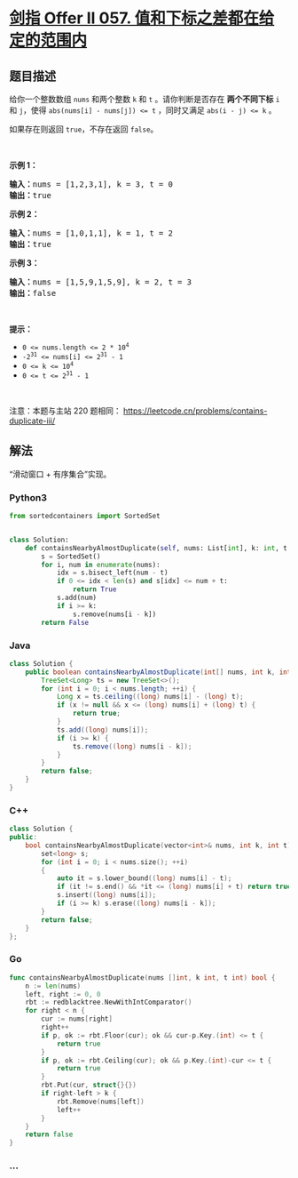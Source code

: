 # [剑指 Offer II 057. 值和下标之差都在给定的范围内](https://leetcode.cn/problems/7WqeDu)

## 题目描述

<!-- 这里写题目描述 -->

<p>给你一个整数数组 <code>nums</code> 和两个整数&nbsp;<code>k</code> 和 <code>t</code> 。请你判断是否存在 <b>两个不同下标</b> <code>i</code> 和 <code>j</code>，使得&nbsp;<code>abs(nums[i] - nums[j]) &lt;= t</code> ，同时又满足 <code>abs(i - j) &lt;= k</code><em> </em>。</p>

<p>如果存在则返回 <code>true</code>，不存在返回 <code>false</code>。</p>

<p>&nbsp;</p>

<p><strong>示例&nbsp;1：</strong></p>

<pre>
<strong>输入：</strong>nums = [1,2,3,1], k<em> </em>= 3, t = 0
<strong>输出：</strong>true</pre>

<p><strong>示例 2：</strong></p>

<pre>
<strong>输入：</strong>nums = [1,0,1,1], k<em> </em>=<em> </em>1, t = 2
<strong>输出：</strong>true</pre>

<p><strong>示例 3：</strong></p>

<pre>
<strong>输入：</strong>nums = [1,5,9,1,5,9], k = 2, t = 3
<strong>输出：</strong>false</pre>

<p>&nbsp;</p>

<p><strong>提示：</strong></p>

<ul>
	<li><code>0 &lt;= nums.length &lt;= 2 * 10<sup>4</sup></code></li>
	<li><code>-2<sup>31</sup> &lt;= nums[i] &lt;= 2<sup>31</sup> - 1</code></li>
	<li><code>0 &lt;= k &lt;= 10<sup>4</sup></code></li>
	<li><code>0 &lt;= t &lt;= 2<sup>31</sup> - 1</code></li>
</ul>

<p>&nbsp;</p>

<p><meta charset="UTF-8" />注意：本题与主站 220&nbsp;题相同：&nbsp;<a href="https://leetcode.cn/problems/contains-duplicate-iii/">https://leetcode.cn/problems/contains-duplicate-iii/</a></p>

## 解法

<!-- 这里可写通用的实现逻辑 -->

“滑动窗口 + 有序集合”实现。

<!-- tabs:start -->

### **Python3**

<!-- 这里可写当前语言的特殊实现逻辑 -->

```python
from sortedcontainers import SortedSet


class Solution:
    def containsNearbyAlmostDuplicate(self, nums: List[int], k: int, t: int) -> bool:
        s = SortedSet()
        for i, num in enumerate(nums):
            idx = s.bisect_left(num - t)
            if 0 <= idx < len(s) and s[idx] <= num + t:
                return True
            s.add(num)
            if i >= k:
                s.remove(nums[i - k])
        return False
```

### **Java**

<!-- 这里可写当前语言的特殊实现逻辑 -->

```java
class Solution {
    public boolean containsNearbyAlmostDuplicate(int[] nums, int k, int t) {
        TreeSet<Long> ts = new TreeSet<>();
        for (int i = 0; i < nums.length; ++i) {
            Long x = ts.ceiling((long) nums[i] - (long) t);
            if (x != null && x <= (long) nums[i] + (long) t) {
                return true;
            }
            ts.add((long) nums[i]);
            if (i >= k) {
                ts.remove((long) nums[i - k]);
            }
        }
        return false;
    }
}
```

### **C++**

```cpp
class Solution {
public:
    bool containsNearbyAlmostDuplicate(vector<int>& nums, int k, int t) {
        set<long> s;
        for (int i = 0; i < nums.size(); ++i)
        {
            auto it = s.lower_bound((long) nums[i] - t);
            if (it != s.end() && *it <= (long) nums[i] + t) return true;
            s.insert((long) nums[i]);
            if (i >= k) s.erase((long) nums[i - k]);
        }
        return false;
    }
};
```

### **Go**

```go
func containsNearbyAlmostDuplicate(nums []int, k int, t int) bool {
	n := len(nums)
	left, right := 0, 0
	rbt := redblacktree.NewWithIntComparator()
	for right < n {
		cur := nums[right]
		right++
		if p, ok := rbt.Floor(cur); ok && cur-p.Key.(int) <= t {
			return true
		}
		if p, ok := rbt.Ceiling(cur); ok && p.Key.(int)-cur <= t {
			return true
		}
		rbt.Put(cur, struct{}{})
		if right-left > k {
			rbt.Remove(nums[left])
			left++
		}
	}
	return false
}
```

### **...**

```

```

<!-- tabs:end -->
